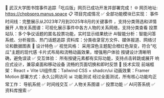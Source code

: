 🎉 武汉大学图书馆事件追踪「吃瓜版」网页已成功开发并部署完成！
🌐 网页地址: https://chpbsprq.manus.space
📋 项目完成情况
✅ 全部功能模块已实现：
事件时间线：完整展示从2023年7月到2025年8月的关键事件 ，支持分类筛选和详情展开
人物关系图谱：可视化展示事件中各方人物的关系网络，支持分类查看
投票站队：多个争议话题的匿名投票功能，实时显示结果统计
AI智能分析：智能问答系统、分析报告、热门话题追踪
资料库：分类收录官方文件、媒体报道、网络讨论和数据图表
🎨 设计特色
✅ 视觉风格：
采用深色主题配合橙红色渐变，符合"吃瓜"主题的现代感
卡片式布局和流畅动画效果，增强用户体验
按键设计清晰明确，避免误读
✅ 交互体验：
所有按键元素都有实际功能，支持点击转跳或展开
响应式设计，兼容桌面和移动设备
流畅的页面切换和即时反馈
🔧 技术实现
前端框架：React + Vite
UI组件库：Tailwind CSS + shadcn/ui
动画效果：Framer Motion
部署方式：永久公网访问
📊 功能测试
经过全面测试，所有核心功能均正常工作：
导航系统 ✅
时间线交互 ✅
人物关系图谱 ✅
投票功能 ✅
AI问答系统 ✅
资料库搜索 ✅

